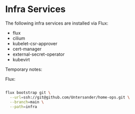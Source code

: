 # Infra Services

The following infra services are installed via Flux:
- flux
- cilium
- kubelet-csr-approver
- cert-manager
- external-secret-operator
- kubevirt


Temporary notes:

Flux:
```bash

flux bootstrap git \
  --url=ssh://git@github.com/Untersander/home-ops.git \
  --branch=main \
  --path=infra

```